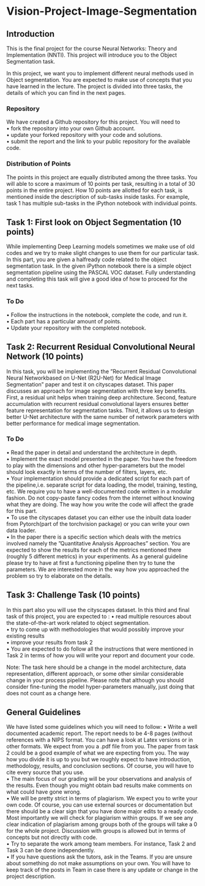 # Vision-Project-Image-Segmentation

## Introduction

This is the final project for the course Neural Networks: Theory and Implementation (NNTI).
This project will introduce you to the Object Segmentation task.

In this project, we want you to implement different neural methods used in Object segmentation. You are expected to make use of concepts that you have learned in the lecture. The
project is divided into three tasks, the details of which you can find in the next pages.

### Repository

We have created a Github repository for this project. You will need to\
 • fork the repository into your own Github account.\
 • update your forked repository with your code and solutions.\
 • submit the report and the link to your public repository for the available code.

### Distribution of Points
The points in this project are equally distributed among the three tasks. You will able to score
a maximum of 10 points per task, resulting in a total of 30 points in the entire project. How 10
points are allotted for each task, is mentioned inside the description of sub-tasks inside tasks.
For example, task 1 has multiple sub-tasks in the iPython notebook with individual points.

## Task 1: First look on Object Segmentation (10 points)
While implementing Deep Learning models sometimes we make use of old codes and we try
to make slight changes to use them for our particular task. In this part, you are given a halfready code related to the object segmentation task. In the given iPython notebook there is
a simple object segmentation pipeline using the PASCAL VOC dataset. Fully understanding
and completing this task will give a good idea of how to proceed for the next tasks.

### To Do
• Follow the instructions in the notebook, complete the code, and run it.\
• Each part has a particular amount of points.\
• Update your repository with the completed notebook.

## Task 2: Recurrent Residual Convolutional Neural Network (10 points)
In this task, you will be implementing the ”Recurrent Residual Convolutional Neural Networkbased on U-Net (R2U-Net) for Medical Image Segmentation” paper and test it on cityscapes
dataset. This paper discusses an approach for image segmentation with three key benefits.
First, a residual unit helps when training deep architecture. Second, feature accumulation with
recurrent residual convolutional layers ensures better feature representation for segmentation
tasks. Third, it allows us to design better U-Net architecture with the same number of network
parameters with better performance for medical image segmentation.

### To Do
 • Read the paper in detail and understand the architecture in depth.\
 • Implement the exact model presented in the paper. You have the freedom to play with
the dimensions and other hyper-parameters but the model should look exactly in terms
of the number of filters, layers, etc.\
 • Your implementation should provide a dedicated script for each part of the pipeline,i.e.
separate script for data loading, the model, training, testing, etc. We require you to have
a well-documented code written in a modular fashion. Do not copy-paste fancy codes
from the internet without knowing what they are doing. The way how you write the code
will affect the grade for this part.\
 • To use the cityscapes dataset you can either use the inbuilt data loader from Pytorch(part
of the torchvision package) or you can write your own data loader.\
 • In the paper there is a specific section which deals with the metrics involved namely the
”Quantitative Analysis Approaches” section. You are expected to show the results for
each of the metrics mentioned there (roughly 5 different metrics) in your experiments.
As a general guideline please try to have at first a functioning pipeline then try to tune
the parameters. We are interested more in the way how you approached the problem so try to
elaborate on the details.

## Task 3: Challenge Task (10 points)
In this part also you will use the cityscapes dataset. In this third and final task of this project,
you are expected to :
• read multiple resources about the state-of-the-art work related to object segmentation.\
• try to come up with methodologies that would possibly improve your existing results\
• improve your results from task 2\
• You are expected to do follow all the instructions that were mentioned in Task 2 in terms
of how you will write your report and document your code.

Note: The task here should be a change in the model architecture, data representation, different
approach, or some other similar considerable change in your process pipeline. Please note that
although you should consider fine-tuning the model hyper-parameters manually, just doing that
does not count as a change here.

## General Guidelines
We have listed some guidelines which you will need to follow:
 • Write a well documented academic report. The report needs to be 4-8 pages (without
references with a NIPS format. You can have a look at Latex versions or in other formats.
We expect from you a .pdf file from you. The paper from task 2 could be a good example
of what we are expecting from you. The way how you divide it is up to you but we
roughly expect to have introduction, methodology, results, and conclusion sections. Of
course, you will have to cite every source that you use.\
 • The main focus of our grading will be your observations and analysis of the results. Even
though you might obtain bad results make comments on what could have gone wrong.\
 • We will be pretty strict in terms of plagiarism. We expect you to write your own code.
Of course, you can use external sources or documentation but there should be a clear
sign that you have done major edits to a ready code. Most importantly we will check for
plagiarism within groups. If we see any clear indication of plagiarism among groups both
of the groups will take a 0 for the whole project. Discussion with groups is allowed but
in terms of concepts but not directly with code.\
 • Try to separate the work among team members. For instance, Task 2 and Task 3 can be
done independently.\
 • If you have questions ask the tutors, ask in the Teams. If you are unsure
about something do not make assumptions on your own. You will have to
keep track of the posts in Team in case there is any update or change in the
project description.
